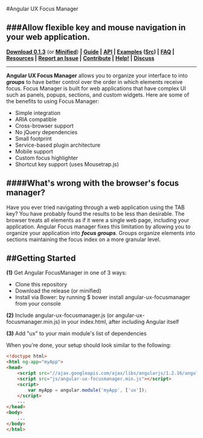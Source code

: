 #Angular UX Focus Manager

###Allow flexible key and mouse navigation in your web application.
---

**[Download 0.1.3](https://raw.githubusercontent.com/webux/angular-ux-focusmanager/master/build/angular-ux-focusmanager.js)** (or **[Minified](https://raw.githubusercontent.com/webux/angular-ux-focusmanager/master/build/angular-ux-focusmanager.min.js)**) **|**
**[Guide](https://github.com/webux/angular-ux-focusmanager/wiki) |**
**[API](http://webux.github.io/ux-focusmanager/site) |**
**[Examples](http://webux.github.com/ux-focusmanager/examples/) ([Src](https://github.com/webux/ux-focusmanager/tree/gh-pages/sample)) |**
**[FAQ](https://github.com/webux/ux-focusmanager/wiki/faq) |**
**[Resources](#resources) |**
**[Report an Issue](#report-an-issue) |**
**[Contribute](#contribute) |**
**[Help!](http://stackoverflow.com/questions/ask?tags=angularjs,ux-focusmanager) |**
**[Discuss](https://groups.google.com/forum/#!categories/webux/focusmanager)**

---

**Angular UX Focus Manager** allows you to organize your interface to into ***groups*** to have better control over the order in which elements receive focus. Focus Manager is built for web applications that have complex UI such as panels, popups, sections, and custom widgets. Here are some of the benefits to using Focus Manager:

* Simple integration
* ARIA compatible
* Cross-browser support
* No jQuery dependencies
* Small footprint
* Service-based plugin architecture
* Mobile support
* Custom focus highlighter
* Shortcut key support (uses Mousetrap.js)

####What's wrong with the browser's focus manager?
---

Have you ever tried navigating through a web application using the TAB key? You have probably found the results to be less than desirable. The browser treats all elements as if it were a single web page, including your application. Angular Focus manager fixes this limitation by allowing you to organize your application into ***focus groups***. Groups organize elements into sections maintaining the focus index on a more granular level.


##Getting Started
---
**(1)** Get Angular FocusManager in one of 3 ways:

* Clone this repository
* Download the release (or minified)
* Install via Bower: by running $ bower install angular-ux-focusmanager from your console

**(2)** Include angular-ux-focusmanager.js (or angular-ux-focusmanager.min.js) in your index.html, after including Angular itself

**(3)** Add "ux" to your main module's list of dependencies

When you're done, your setup should look similar to the following:

>
```html
<!doctype html>
<html ng-app="myApp">
<head>
    <script src="//ajax.googleapis.com/ajax/libs/angularjs/1.2.16/angular.min.js"></script>
    <script src="js/angular-ux-focusmanager.min.js"></script>
    <script>
        var myApp = angular.module('myApp', ['ux']);
    </script>
    ...
</head>
<body>
    ...
</body>
</html>
```
